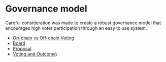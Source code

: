 # Governance model

Careful consideration was made to create a robust governance model that encourages high voter participation through an easy to use system.&#x20;

* [On-chain vs Off-chain Voting ](on-chain-vs-off-chain-voting.md)
* [Board](board.md)
* [Proposal](proposals.md)
* [Voting and Outcome](voting-and-outcome.md)\
